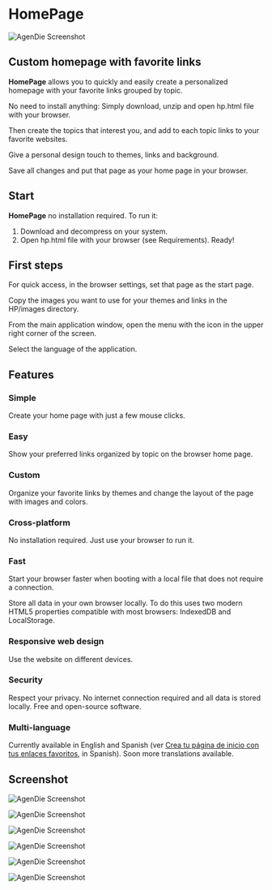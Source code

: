 # HomePage

![AgenDie Screenshot](http://posits.x10host.com/wp-content/uploads/2017/07/Captura-el-2017-07-17-a-las-22.38.32-fullpage.png)

## Custom homepage with favorite links

**HomePage** allows you to quickly and easily create a personalized homepage with your favorite links grouped by topic.

No need to install anything: Simply download, unzip and open hp.html file with your browser.

Then create the topics that interest you, and add to each topic links to your favorite websites.

Give a personal design touch to themes, links and background.

Save all changes and put that page as your home page in your browser.

## Start

**HomePage** no installation required. To run it:

1. Download and decompress on your system.
2. Open hp.html file with your browser (see Requirements). Ready!

## First steps

For quick access, in the browser settings, set that page as the start page.

Copy the images you want to use for your themes and links in the HP/images directory.

From the main application window, open the menu with the icon in the upper right corner of the screen.

Select the language of the application.

## Features

### Simple

Create your home page with just a few mouse clicks.

### Easy

Show your preferred links organized by topic on the browser home page.

### Custom

Organize your favorite links by themes and change the layout of the page with images and colors.

### Cross-platform

No installation required. Just use your browser to run it.

### Fast

Start your browser faster when booting with a local file that does not require a connection.

Store all data in your own browser locally. To do this uses two modern HTML5 properties compatible with most browsers: IndexedDB and LocalStorage.

### Responsive web design

Use the website on different devices.

### Security

Respect your privacy. No internet connection required and all data is stored locally. Free and open-source software.

### Multi-language

Currently available in English and Spanish (ver [Crea tu página de inicio con tus enlaces favoritos](http://posits.x10host.com/crea-tu-pagina-de-inicio-con-tus-enlaces-favoritos/), in Spanish). Soon more translations available.

## Screenshot

![AgenDie Screenshot](http://posits.x10host.com/wp-content/uploads/2017/07/Captura-el-2017-07-17-a-las-22.38.06-fullpage.png)

![AgenDie Screenshot](http://posits.x10host.com/wp-content/uploads/2017/07/Captura-el-2017-07-17-a-las-22.35.54-fullpage.png)

![AgenDie Screenshot](http://posits.x10host.com/wp-content/uploads/2017/07/Captura-el-2017-07-17-a-las-22.27.51-fullpage.png)

![AgenDie Screenshot](http://posits.x10host.com/wp-content/uploads/2017/07/Captura-el-2017-07-17-a-las-22.23.53.png)

![AgenDie Screenshot](http://posits.x10host.com/wp-content/uploads/2017/07/Captura-el-2017-07-17-a-las-22.20.18-fullpage.png)

![AgenDie Screenshot](http://posits.x10host.com/wp-content/uploads/2017/07/Captura-el-2017-07-17-a-las-22.16.03-fullpage.png)


